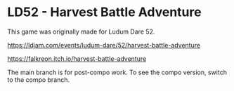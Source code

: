 # LD52 - Harvest Battle Adventure

This game was originally made for Ludum Dare 52.

https://ldjam.com/events/ludum-dare/52/harvest-battle-adventure

https://falkreon.itch.io/harvest-battle-adventure

The main branch is for post-compo work. To see the compo version, switch to the compo branch.
